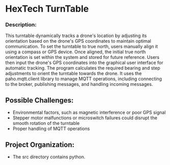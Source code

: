 # HexTech TurnTable
###  Description: 

This turntable dynamically tracks a drone's location by adjusting its orientation based on the drone's GPS coordinates to maintain optimal communication. To set the turntable to true north, users manually align it using a compass or GPS device. Once aligned, the initial true north orientation is set within the system and stored for future reference. Users then input the drone's GPS coordinates into the graphical user interface for automatic tracking. The program calculates the required bearing and step adjustments to orient the turntable towards the drone. It uses the paho.mqtt.client library to manage MQTT operations, including connecting to the broker, publishing messages, and handling incoming messages.


## Possible Challenges:
- Environmental factors, such as magnetic interference or poor GPS signal
- Stepper motor malfunctions or microswitch failures could disrupt the smooth rotation of the turntable
- Proper handling of MQTT operations

## Project Organization: 
- The src directory contains python. 
